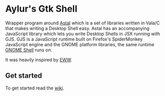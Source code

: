 # Aylur's Gtk Shell

Wrapper program around [Astal](https://github.com/astal-sh/) which is a set of libraries written in Vala/C that makes writing a Desktop Shell easy.
Astal has an accompanying JavaScript library which lets you write Desktop Shells in JSX running with GJS.
GJS is a JavaScript runtime built on Firefox's SpiderMonkey JavaScript engine and the GNOME platform libraries, the same runtime [GNOME Shell](https://gitlab.gnome.org/GNOME/gnome-shell) runs on.

It was heavily inspired by [EWW](https://github.com/elkowar/eww).

## Get started

To get started read the [wiki](https://aylur.github.io/ags-docs).
